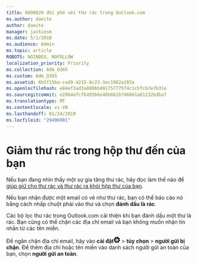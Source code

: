 ```yaml
---
title: 8000029 đối phó với thư rác trong Outlook.com
ms.author: daeite
author: daeite
manager: jackiesm
ms.date: 5/1/2018
ms.audience: Admin
ms.topic: article
ROBOTS: NOINDEX, NOFOLLOW
localization_priority: Priority
ms.collection: Adm_O365
ms.custom: Adm_O365
ms.assetid: 6b5f15ba-ced9-4215-8c23-3ec1962a283a
ms.openlocfilehash: e84ef3ad3a889bb491757775f4c1cbfcb7e7b31e
ms.sourcegitcommit: e2864efcfb493b6e46b662b746661a61232bdba7
ms.translationtype: MT
ms.contentlocale: vi-VN
ms.lasthandoff: 01/24/2019
ms.locfileid: "29496901"
---
```

# <a name="reduce-junk-email-in-your-inbox"></a>Giảm thư rác trong hộp thư đến của bạn

Nếu bạn đang nhìn thấy một sự gia tăng thư rác, hãy đọc làm thế nào để [giúp giữ cho thư rác và thư rác ra khỏi hộp thư của bạn](https://go.microsoft.com/fwlink/p/?linkid=873140).
  
Nếu bạn nhận được một email có vẻ như thư rác, bạn có thể báo cáo nó bằng cách nhấp chuột phải vào thư và chọn **đánh dấu là rác**. 
  
Các bộ lọc thư rác trong Outlook.com cải thiện khi bạn đánh dấu một thư là rác. Bạn cũng có thể chặn các địa chỉ email và bạn không muốn nhận tin nhắn từ các tên miền.
  
Để ngăn chặn địa chỉ email, hãy vào **cài đặt**![cài đặt](media/f4b2e798-fff1-4a14-931f-5677a4543b58.png) \> **tùy chọn** \> **người gửi bị chặn**. Để thêm địa chỉ hoặc tên miền vào danh sách người gửi an toàn của bạn, chọn **người gửi an toàn**. 
  

